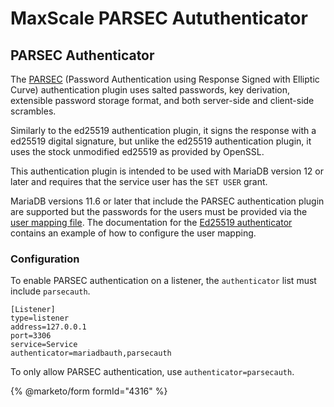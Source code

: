 # MaxScale PARSEC Aututhenticator

## PARSEC Authenticator

The
[PARSEC](../../../server/reference/plugins/authentication-plugins/authentication-plugin-parsec.md)
(Password Authentication using Response Signed with Elliptic Curve) authentication
plugin uses salted passwords, key derivation, extensible password storage format,
and both server-side and client-side scrambles.

Similarly to the ed25519 authentication plugin, it signs the response with a
ed25519 digital signature, but unlike the ed25519 authentication plugin, it uses
the stock unmodified ed25519 as provided by OpenSSL.

This authentication plugin is intended to be used with MariaDB version 12 or
later and requires that the service user has the `SET USER` grant.

MariaDB versions 11.6 or later that include the PARSEC authentication plugin are
supported but the passwords for the users must be provided via the
[user mapping file](../../maxscale-management/deployment/maxscale-configuration-guide.md#user_mapping_file).
The documentation for the
[Ed25519 authenticator](maxscale-ed25519-authenticator.md#using-a-mapping-file)
contains an example of how to configure the user mapping.

### Configuration

To enable PARSEC authentication on a listener, the `authenticator` list must
include `parsecauth`.

```
[Listener]
type=listener
address=127.0.0.1
port=3306
service=Service
authenticator=mariadbauth,parsecauth
```

To only allow PARSEC authentication, use `authenticator=parsecauth`.

{% @marketo/form formId="4316" %}
